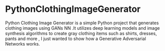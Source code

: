 # PythonClothingImageGenerator
Python Clothing Image Generator is a simple Python project that generates clothing images using GANs NN .It utilizes deep learning models and image synthesis algorithms to create gray clothing  items such as shirts, dresses, pants and more , I just wanted to show how a Generative Adversarial Networks works.
